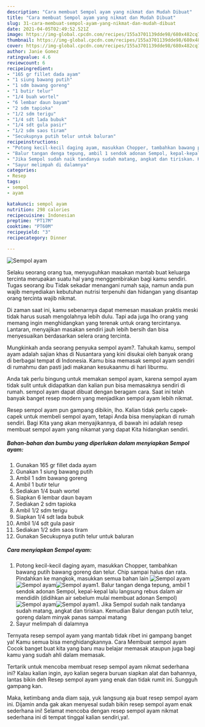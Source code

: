 ```yaml
---
description: "Cara membuat Sempol ayam yang nikmat dan Mudah Dibuat"
title: "Cara membuat Sempol ayam yang nikmat dan Mudah Dibuat"
slug: 31-cara-membuat-sempol-ayam-yang-nikmat-dan-mudah-dibuat
date: 2021-04-05T02:49:52.521Z
image: https://img-global.cpcdn.com/recipes/155a3701139dde98/680x482cq70/sempol-ayam-foto-resep-utama.jpg
thumbnail: https://img-global.cpcdn.com/recipes/155a3701139dde98/680x482cq70/sempol-ayam-foto-resep-utama.jpg
cover: https://img-global.cpcdn.com/recipes/155a3701139dde98/680x482cq70/sempol-ayam-foto-resep-utama.jpg
author: Janie Gomez
ratingvalue: 4.6
reviewcount: 6
recipeingredient:
- "165 gr fillet dada ayam"
- "1 siung bawang putih"
- "1 sdm bawang goreng"
- "1 butir telur"
- "1/4 buah wortel"
- "6 lembar daun bayam"
- "2 sdm tapioka"
- "1/2 sdm terigu"
- "1/4 sdt lada bubuk"
- "1/4 sdt gula pasir"
- "1/2 sdm saos tiram"
- "Secukupnya putih telur untuk baluran"
recipeinstructions:
- "Potong kecil-kecil daging ayam, masukkan Chopper, tambahkan bawang putih bawang goreng dan telur. Chip sampai halus dan rata. Pindahkan ke mangkok, masukkan semua bahan lain"
- "Balur tangan denga tepung, ambil 1 sendok adonan Sempol, kepal-kepal lalu langsung rebus dalam air mendidih (didihkan air sebelum mulai membuat adonan Sempol)"
- "Jika Sempol sudah naik tandanya sudah matang, angkat dan tiriskan. Kemudian Balur dengan putih telur, goreng dalam minyak panas sampai matang"
- "Sayur melimpah di dalamnya"
categories:
- Resep
tags:
- sempol
- ayam

katakunci: sempol ayam 
nutrition: 298 calories
recipecuisine: Indonesian
preptime: "PT17M"
cooktime: "PT60M"
recipeyield: "3"
recipecategory: Dinner

---
```



![Sempol ayam](https://img-global.cpcdn.com/recipes/155a3701139dde98/680x482cq70/sempol-ayam-foto-resep-utama.jpg)

Selaku seorang orang tua, menyuguhkan masakan mantab buat keluarga tercinta merupakan suatu hal yang menggembirakan bagi kamu sendiri. Tugas seorang ibu Tidak sekadar menangani rumah saja, namun anda pun wajib menyediakan kebutuhan nutrisi terpenuhi dan hidangan yang disantap orang tercinta wajib nikmat.

Di zaman  saat ini, kamu sebenarnya dapat memesan masakan praktis meski tidak harus susah mengolahnya lebih dulu. Tapi ada juga lho orang yang memang ingin menghidangkan yang terenak untuk orang tercintanya. Lantaran, menyajikan masakan sendiri jauh lebih bersih dan bisa menyesuaikan berdasarkan selera orang tercinta. 



Mungkinkah anda seorang penyuka sempol ayam?. Tahukah kamu, sempol ayam adalah sajian khas di Nusantara yang kini disukai oleh banyak orang di berbagai tempat di Indonesia. Kamu bisa memasak sempol ayam sendiri di rumahmu dan pasti jadi makanan kesukaanmu di hari liburmu.

Anda tak perlu bingung untuk memakan sempol ayam, karena sempol ayam tidak sulit untuk didapatkan dan kalian pun bisa memasaknya sendiri di rumah. sempol ayam dapat dibuat dengan beragam cara. Saat ini telah banyak banget resep modern yang menjadikan sempol ayam lebih nikmat.

Resep sempol ayam pun gampang dibikin, lho. Kalian tidak perlu capek-capek untuk membeli sempol ayam, tetapi Anda bisa menyiapkan di rumah sendiri. Bagi Kita yang akan menyajikannya, di bawah ini adalah resep membuat sempol ayam yang nikamat yang dapat Kita hidangkan sendiri.

<!--inarticleads1-->

##### Bahan-bahan dan bumbu yang diperlukan dalam menyiapkan Sempol ayam:

1. Gunakan 165 gr fillet dada ayam
1. Gunakan 1 siung bawang putih
1. Ambil 1 sdm bawang goreng
1. Ambil 1 butir telur
1. Sediakan 1/4 buah wortel
1. Siapkan 6 lembar daun bayam
1. Sediakan 2 sdm tapioka
1. Ambil 1/2 sdm terigu
1. Siapkan 1/4 sdt lada bubuk
1. Ambil 1/4 sdt gula pasir
1. Sediakan 1/2 sdm saos tiram
1. Gunakan Secukupnya putih telur untuk baluran




<!--inarticleads2-->

##### Cara menyiapkan Sempol ayam:

1. Potong kecil-kecil daging ayam, masukkan Chopper, tambahkan bawang putih bawang goreng dan telur. Chip sampai halus dan rata. Pindahkan ke mangkok, masukkan semua bahan lain
<img src="https://img-global.cpcdn.com/steps/28617926decf9f38/160x128cq70/sempol-ayam-langkah-memasak-1-foto.jpg" alt="Sempol ayam"><img src="https://img-global.cpcdn.com/steps/a3266ae881e58259/160x128cq70/sempol-ayam-langkah-memasak-1-foto.jpg" alt="Sempol ayam"><img src="https://img-global.cpcdn.com/steps/a26c320663f91509/160x128cq70/sempol-ayam-langkah-memasak-1-foto.jpg" alt="Sempol ayam">1. Balur tangan denga tepung, ambil 1 sendok adonan Sempol, kepal-kepal lalu langsung rebus dalam air mendidih (didihkan air sebelum mulai membuat adonan Sempol)
<img src="https://img-global.cpcdn.com/steps/64947fec63f70c3c/160x128cq70/sempol-ayam-langkah-memasak-2-foto.jpg" alt="Sempol ayam"><img src="https://img-global.cpcdn.com/steps/d51faec03c56c0b3/160x128cq70/sempol-ayam-langkah-memasak-2-foto.jpg" alt="Sempol ayam">1. Jika Sempol sudah naik tandanya sudah matang, angkat dan tiriskan. Kemudian Balur dengan putih telur, goreng dalam minyak panas sampai matang
1. Sayur melimpah di dalamnya




Ternyata resep sempol ayam yang mantab tidak ribet ini gampang banget ya! Kamu semua bisa menghidangkannya. Cara Membuat sempol ayam Cocok banget buat kita yang baru mau belajar memasak ataupun juga bagi kamu yang sudah ahli dalam memasak.

Tertarik untuk mencoba membuat resep sempol ayam nikmat sederhana ini? Kalau kalian ingin, ayo kalian segera buruan siapkan alat dan bahannya, lantas bikin deh Resep sempol ayam yang enak dan tidak rumit ini. Sungguh gampang kan. 

Maka, ketimbang anda diam saja, yuk langsung aja buat resep sempol ayam ini. Dijamin anda gak akan menyesal sudah bikin resep sempol ayam enak sederhana ini! Selamat mencoba dengan resep sempol ayam nikmat sederhana ini di tempat tinggal kalian sendiri,ya!.

